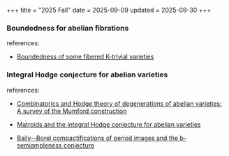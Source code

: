 +++
title = "2025 Fall"
date = 2025-09-09
updated = 2025-09-30
+++

### Boundedness for abelian fibrations

references:
- [Boundedness of some fibered K-trivial varieties](https://arxiv.org/abs/2507.00973)

### Integral Hodge conjecture for abelian varieties

references:
- [Combinatorics and Hodge theory of degenerations of abelian varieties: A survey of the Mumford construction](https://arxiv.org/abs/2507.15695)

- [Matroids and the integral Hodge conjecture for abelian varieties](https://arxiv.org/abs/2507.15695)

- [Baily--Borel compactifications of period images and the b-semiampleness conjecture](https://arxiv.org/abs/2508.19215)